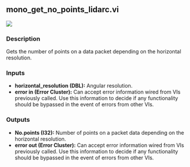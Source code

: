 ## mono_get_no_points_lidarc.vi
<p class="img_container">
<img class="lg_img" src="https://github.com/monoDriveIO/client/raw/master/WikiPhotos/LV_client/utilities/mono__get__no__points__lidarc.png"   />
</p>

### Description 
Gets the number of points on a data packet depending on the horizontal resolution.

### Inputs

- **horizontal_resolution (DBL):** Angular resolution.
- **error in (Error Cluster):** Can accept error information wired from VIs previously called. Use this information to decide if any functionality should be bypassed in the event of errors from other VIs.


### Outputs

- **No.points (I32):** Number of points on a packet data depending on the horizontal resolution.
- **error out (Error Cluster):** Can accept error information wired from VIs previously called. Use this information to decide if any functionality should be bypassed in the event of errors from other VIs.

<p>&nbsp;</p>